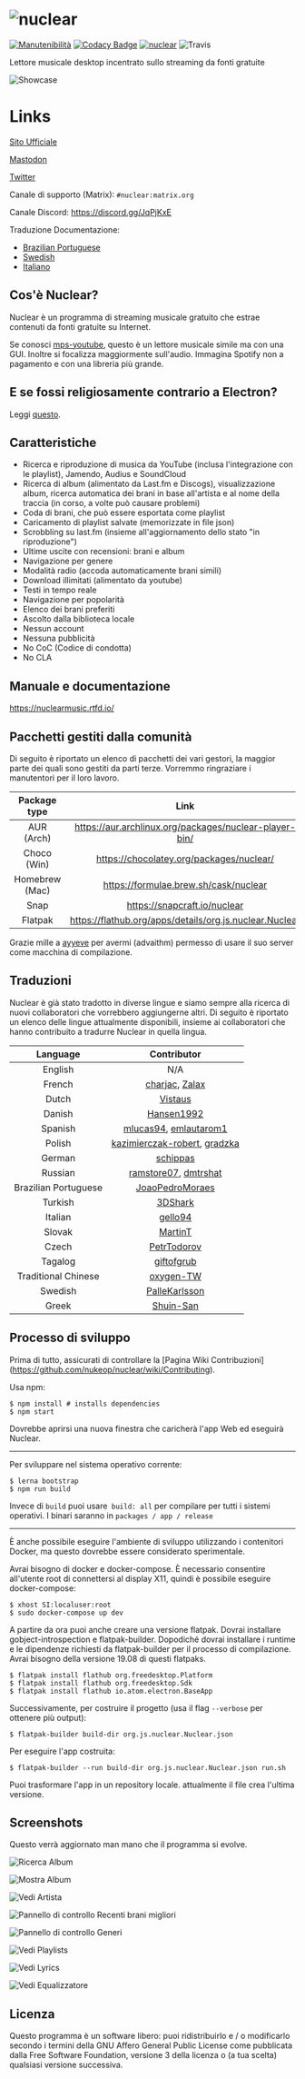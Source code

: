 # ![nuclear](https://i.imgur.com/oT1006i.png) 
[![Manutenibilità](https://api.codeclimate.com/v1/badges/a15c4888a63c900f6cc1/maintainability)](https://codeclimate.com/github/nukeop/nuclear/maintainability) [![Codacy Badge](https://api.codacy.com/project/badge/Grade/30750586202742279fa8958a12e519ed)](https://www.codacy.com/app/nukeop/nuclear?utm_source=github.com&amp;utm_medium=referral&amp;utm_content=nukeop/nuclear&amp;utm_campaign=Badge_Grade) [![nuclear](https://snapcraft.io//nuclear/badge.svg)](https://snapcraft.io/nuclear) ![Travis](https://api.travis-ci.org/nukeop/nuclear.svg?branch=master)

Lettore musicale desktop incentrato sullo streaming da fonti gratuite 

![Showcase](https://i.imgur.com/G9BqIHl.png)

# Links

[Sito Ufficiale](https://nuclear.js.org)

[Mastodon](https://mstdn.io/@nuclear)

[Twitter](https://twitter.com/nuclear_player)

Canale di supporto (Matrix): `#nuclear:matrix.org`

Canale Discord: https://discord.gg/JqPjKxE

Traduzione Documentazione: 
* [Brazilian Portuguese](docs/README-ptbr.md)
* [Swedish](docs/README-se.md)
* [Italiano](docs/README-it.md)

## Cos'è Nuclear?
Nuclear è un programma di streaming musicale gratuito che estrae contenuti da fonti gratuite su Internet.

Se conosci [mps-youtube](https://github.com/mps-youtube/mps-youtube), questo è un lettore musicale simile ma con una GUI.
Inoltre si focalizza maggiormente sull'audio. Immagina Spotify non a pagamento e con una libreria più grande.

## E se fossi religiosamente contrario a Electron?
Leggi [questo](docs/electron.md).

## Caratteristiche

- Ricerca e riproduzione di musica da YouTube (inclusa l'integrazione con le playlist), Jamendo, Audius e SoundCloud
- Ricerca di album (alimentato da Last.fm e Discogs), visualizzazione album, ricerca automatica dei brani in base all'artista e al nome della traccia (in corso, a volte può causare problemi)
- Coda di brani, che può essere esportata come playlist
- Caricamento di playlist salvate (memorizzate in file json)
- Scrobbling su last.fm (insieme all'aggiornamento dello stato "in riproduzione")
- Ultime uscite con recensioni: brani e album
- Navigazione per genere
- Modalità radio (accoda automaticamente brani simili)
- Download illimitati (alimentato da youtube)
- Testi in tempo reale
- Navigazione per popolarità
- Elenco dei brani preferiti
- Ascolto dalla biblioteca locale
- Nessun account
- Nessuna pubblicità
- No CoC (Codice di condotta)
- No CLA

## Manuale e documentazione
https://nuclearmusic.rtfd.io/

## Pacchetti gestiti dalla comunità

Di seguito è riportato un elenco di pacchetti dei vari gestori, la maggior parte dei quali sono gestiti da parti terze. Vorremmo ringraziare i manutentori per il loro lavoro.

| Package type   | Link                                                    | Maintainer                                    |
|:--------------:|:-------------------------------------------------------:|:---------------------------------------------:|
| AUR (Arch)     | https://aur.archlinux.org/packages/nuclear-player-bin/  | [mikelpint](https://github.com/mikelpint)     |
| Choco (Win)    | https://chocolatey.org/packages/nuclear/                | [JourneyOver](https://github.com/JourneyOver) |
| Homebrew (Mac) | https://formulae.brew.sh/cask/nuclear                   | Homebrew                                      |
| Snap           | https://snapcraft.io/nuclear                            | [nukeop](https://github.com/nukeop)           |
| Flatpak        | https://flathub.org/apps/details/org.js.nuclear.Nuclear | [advaithm](https://github.com/advaithm)       |

Grazie mille a [ayyeve](https://github.com/ayyEve) per avermi (advaithm) permesso di usare il suo server come macchina di compilazione.
## Traduzioni
Nuclear è già stato tradotto in diverse lingue e siamo sempre alla ricerca di nuovi collaboratori che vorrebbero aggiungerne altri. Di seguito è riportato un elenco delle lingue attualmente disponibili, insieme ai collaboratori che hanno contribuito a tradurre Nuclear in quella lingua.

| Language             | Contributor                                                                                          |
|:--------------------:|:----------------------------------------------------------------------------------------------------:|
| English              | N/A                                                                                                  |
| French               | [charjac](https://github.com/charjac), [Zalax](https://github.com/Zalaxx)                            |
| Dutch                | [Vistaus](https://github.com/Vistaus)                                                                |
| Danish               | [Hansen1992](https://github.com/Hansen1992)                                                          |
| Spanish              | [mlucas94](https://github.com/mlucas94), [emlautarom1](https://github.com/emlautarom1)               |
| Polish               | [kazimierczak-robert](https://github.com/kazimierczak-robert), [gradzka](https://github.com/gradzka) |
| German               | [schippas](https://github.com/schippas)                                                              |
| Russian              | [ramstore07](https://github.com/ramstore07), [dmtrshat](https://github.com/dmtrshat)                 |
| Brazilian Portuguese | [JoaoPedroMoraes](https://github.com/JoaoPedroMoraes)                                                |
| Turkish              | [3DShark](https://github.com/3DShark)                                                                |
| Italian              | [gello94](https://github.com/gello94)                                                                |
| Slovak               | [MartinT](https://github.com/MartinTuroci)                                                           |
| Czech                | [PetrTodorov](https://github.com/PetrTodorov)                                                        |
| Tagalog              | [giftofgrub](https://github.com/giftofgrub)                                                          |
| Traditional Chinese  | [oxygen-TW](https://github.com/oxygen-TW)                                                            |
| Swedish              | [PalleKarlsson](https://github.com/PalleKarlsson)                                                    |
| Greek                | [Shuin-San](https://github.com/Shuin-San)                                                            |

## Processo di sviluppo

Prima di tutto, assicurati di controllare la [Pagina Wiki Contribuzioni] (https://github.com/nukeop/nuclear/wiki/Contributing).

Usa npm:
```shell
$ npm install # installs dependencies
$ npm start
```

Dovrebbe aprirsi una nuova finestra che caricherà l'app Web ed eseguirà Nuclear.

---
Per sviluppare nel sistema operativo corrente:
```shell
$ lerna bootstrap
$ npm run build
```

Invece di `build` puoi usare` build: all` per compilare per tutti i sistemi operativi. I binari saranno in `packages / app / release`

---
È anche possibile eseguire l'ambiente di sviluppo utilizzando i contenitori Docker, ma questo dovrebbe essere considerato sperimentale.

Avrai bisogno di docker e docker-compose. È necessario consentire all'utente root di connettersi al display X11, quindi è possibile eseguire docker-compose:

```shell
$ xhost SI:localuser:root
$ sudo docker-compose up dev
```
A partire da ora puoi anche creare una versione flatpak. Dovrai installare gobject-introspection e flatpak-builder. Dopodiché dovrai installare i runtime e le dipendenze richiesti da flatpak-builder per il processo di compilazione. Avrai bisogno della versione 19.08 di questi flatpaks.
```shell
$ flatpak install flathub org.freedesktop.Platform
$ flatpak install flathub org.freedesktop.Sdk
$ flatpak install flathub io.atom.electron.BaseApp
```
Successivamente, per costruire il progetto (usa il flag `--verbose` per ottenere più output):
```shell
$ flatpak-builder build-dir org.js.nuclear.Nuclear.json
```
Per eseguire l'app costruita:
```shell
$ flatpak-builder --run build-dir org.js.nuclear.Nuclear.json run.sh
```
Puoi trasformare l'app in un repository locale. attualmente il file crea l'ultima versione.

## Screenshots
Questo verrà aggiornato man mano che il programma si evolve.

![Ricerca Album](https://i.imgur.com/idFVnAF.png)

![Mostra Album](https://i.imgur.com/Kvzo3q7.png)

![Vedi Artista](https://i.imgur.com/imBLYl3.png)

![Pannello di controllo Recenti brani migliori](https://i.imgur.com/bMDrR4M.png)

![Pannello di controllo Generi](https://i.imgur.com/g0aCmKx.png)

![Vedi Playlists](https://i.imgur.com/2VMXHDC.png)

![Vedi Lyrics](https://i.imgur.com/7e3DJKJ.png)

![Vedi Equalizzatore](https://i.imgur.com/WreRL0w.png)

## Licenza

Questo programma è un software libero: puoi ridistribuirlo e / o modificarlo secondo i termini della GNU Affero General Public License come pubblicata dalla Free Software Foundation, versione 3 della licenza o (a tua scelta) qualsiasi versione successiva.
